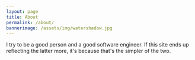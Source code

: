 ```yaml
---
layout: page
title: About
permalink: /about/
bannerimage: /assets/img/watershadow.jpg
---
```

I try to be a good person and a good software engineer. If this site ends up 
reflecting the latter more, it's because that's the simpler of the two.
